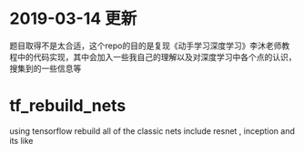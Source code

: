 #  2019-03-14 更新
题目取得不是太合适，这个repo的目的是复现《动手学习深度学习》李沐老师教程中的代码实现，其中会加入一些我自己的理解以及对深度学习中各个点的认识，搜集到的一些信息等
# tf_rebuild_nets
using tensorflow rebuild all of the classic nets include resnet , inception and its like
